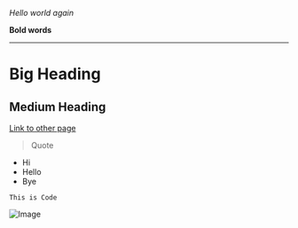 *Hello world again*

**Bold words**

---
# Big Heading
## Medium Heading

[Link to other page](https://github.com/w2llS/cse15l-lab-reports/edit/main/index.md)


> Quote

* Hi
* Hello
* Bye

```
This is Code
```

![Image](https://i.ytimg.com/vi/2MCFwDhoqqc/hqdefault.jpg)
